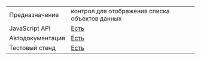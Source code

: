 | | |
|------------------|--------------------------------------------------------|
| Предназначение   | контрол для отображения списка объектов данных |
| JavaScript API   | [Есть](j-s-a-p-i-w-o-l-v.html) |
| Автодокументация | [Есть](http://storm:20013/class_i_c_s_soft_1_1_s_t_o_r_m_n_e_t_1_1_web_1_1_ajax_controls_1_1_web_object_list_view.html) |
| Тестовый стенд   | [Есть](http://ru:6158/forms/Controls/WOLV/) |
